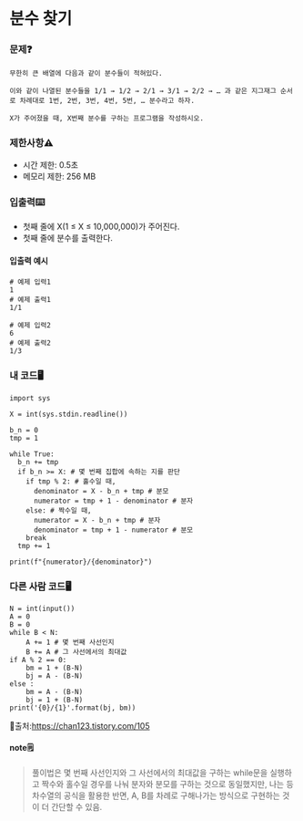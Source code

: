 # 분수 찾기

### 문제❓
```
무한히 큰 배열에 다음과 같이 분수들이 적혀있다.

이와 같이 나열된 분수들을 1/1 → 1/2 → 2/1 → 3/1 → 2/2 → … 과 같은 지그재그 순서로 차례대로 1번, 2번, 3번, 4번, 5번, … 분수라고 하자.

X가 주어졌을 때, X번째 분수를 구하는 프로그램을 작성하시오.
```

### 제한사항⚠️
* 시간 제한: 0.5초
* 메모리 제한: 256 MB

### 입출력⌨️
* 첫째 줄에 X(1 ≤ X ≤ 10,000,000)가 주어진다.
* 첫째 줄에 분수를 출력한다.

#### 입출력 예시
```
# 예제 입력1
1
# 예제 출력1
1/1

# 예제 입력2
6
# 예제 출력2
1/3
```

### 내 코드🖥️
```
import sys

X = int(sys.stdin.readline())

b_n = 0
tmp = 1

while True:
  b_n += tmp
  if b_n >= X: # 몇 번째 집합에 속하는 지를 판단
    if tmp % 2: # 홀수일 때,
      denominator = X - b_n + tmp # 분모
      numerator = tmp + 1 - denominator # 분자
    else: # 짝수일 때, 
      numerator = X - b_n + tmp # 분자
      denominator = tmp + 1 - numerator # 분모
    break
  tmp += 1
  
print(f"{numerator}/{denominator}")
```

### 다른 사람 코드🖥️
```
N = int(input())
A = 0
B = 0
while B < N:
    A += 1 # 몇 번째 사선인지
    B += A # 그 사선에서의 최대값
if A % 2 == 0: 
    bm = 1 + (B-N)
    bj = A - (B-N)
else :
    bm = A - (B-N)
    bj = 1 + (B-N) 
print('{0}/{1}'.format(bj, bm))
```
🔗출처:https://chan123.tistory.com/105

#### note🗒️
> 풀이법은 몇 번째 사선인지와 그 사선에서의 최대값을 구하는 while문을 실행하고 짝수와 홀수일 경우를 나눠 분자와 분모를 구하는 것으로 동일했지만, 
> 나는 등차수열의 공식을 활용한 반면, A, B를 차례로 구해나가는 방식으로 구현하는 것이 더 간단할 수 있음.
